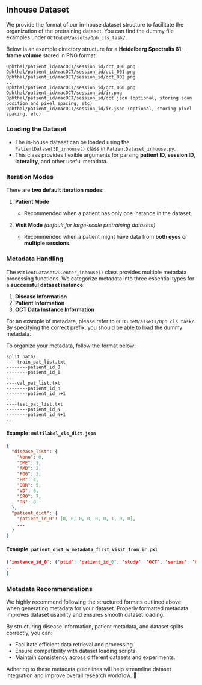 ## Inhouse Dataset

We provide the format of our in-house dataset structure to facilitate the organization of the pretraining dataset. You can find the dummy file examples under `OCTCubeM/assets/Oph_cls_task/`.

Below is an example directory structure for a **Heidelberg Spectralis 61-frame volume** stored in PNG format:


```
Ophthal/patient_id/macOCT/session_id/oct_000.png
Ophthal/patient_id/macOCT/session_id/oct_001.png
Ophthal/patient_id/macOCT/session_id/oct_002.png
...
Ophthal/patient_id/macOCT/session_id/oct_060.png
Ophthal/patient_id/macOCT/session_id/ir.png
Ophthal/patient_id/macOCT/session_id/oct.json (optional, storing scan position and pixel spacing, etc)
Ophthal/patient_id/macOCT/session_id/ir.json (optional, storing pixel spacing, etc)
```
### Loading the Dataset

- The in-house dataset can be loaded using the `PatientDataset3D_inhouse()` class in `PatientDataset_inhouse.py`.
- This class provides flexible arguments for parsing **patient ID, session ID, laterality**, and other useful metadata.

### Iteration Modes

There are **two default iteration modes**:

1. **Patient Mode**
   - Recommended when a patient has only one instance in the dataset.

2. **Visit Mode** *(default for large-scale pretraining datasets)*
   - Recommended when a patient might have data from **both eyes** or **multiple sessions**.

### Metadata Handling

The `PatientDataset2DCenter_inhouse()` class provides multiple metadata processing functions.
We categorize metadata into three essential types for a **successful dataset instance**:

1. **Disease Information**
2. **Patient Information**
3. **OCT Data Instance Information**

For an example of metadata, please refer to `OCTCubeM/assets/Oph_cls_task/`. By specifying the correct prefix, you should be able to load the dummy metadata.

To organize your metadata, follow the format below:
```
split_path/
----train_pat_list.txt
--------patient_id_0
--------patient_id_1
...
----val_pat_list.txt
--------patient_id_n
--------patient_id_n+1
...
----test_pat_list.txt
--------patient_id_N
--------patient_id_N+1
...
```

#### Example: `multilabel_cls_dict.json`
```json
{
  "disease_list": {
    "None": 0,
    "DME": 1,
    "AMD": 2,
    "POG": 3,
    "PM": 4,
    "ODR": 5,
    "VD": 6,
    "CRO": 7,
    "RN": 8
  },
  "patient_dict": {
    "patient_id_0": [0, 0, 0, 0, 0, 0, 1, 0, 0],
    ...
  }
}
```


#### Example: `patient_dict_w_metadata_first_visit_from_ir.pkl`
```json
{'instance_id_0': {'ptid': 'patient_id_0', 'study': 'OCT', 'series': 'Volume IR', 'age': 73.8042, 'laterality': 'L', 'instance': 'instance_id_0', 'type': 'OCT', 'imshape': [61, 496, 512]},
...
}
```

### Metadata Recommendations

We highly recommend following the structured formats outlined above when generating metadata for your dataset.
Properly formatted metadata improves dataset usability and ensures smooth dataset loading.

By structuring disease information, patient metadata, and dataset splits correctly, you can:

- Facilitate efficient data retrieval and processing.
- Ensure compatibility with dataset loading scripts.
- Maintain consistency across different datasets and experiments.

Adhering to these metadata guidelines will help streamline dataset integration and improve overall research workflow.  🚀
